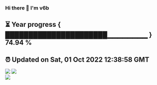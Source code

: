 ### Hi there 👋  I'm v6b  
⏳ Year progress { ██████████████████████▁▁▁▁▁▁▁▁ } 74.94 %
---
⏰ Updated on Sat, 01 Oct 2022 12:38:58 GMT
---
![](https://github-readme-stats.vercel.app/api?username=v6b&bg_color=30,e96443,904e95&title_color=fff&text_color=fff&layout=compact)
![](https://github-readme-stats.vercel.app/api/top-langs/?username=v6b&layout=compact&bg_color=30,e96443,904e95&title_color=fff&text_color=fff)  
![](https://gcore.jsdelivr.net/gh/v6b/v6b@main/assets/github-contribution-grid-snake.svg)

